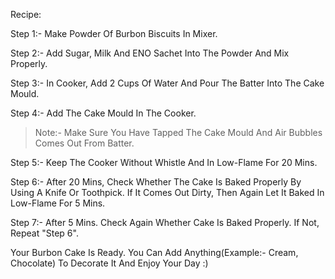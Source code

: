 Recipe:

Step 1:- Make Powder Of Burbon Biscuits In Mixer.

Step 2:- Add Sugar, Milk And ENO Sachet Into The Powder And Mix Properly.

Step 3:- In Cooker, Add 2 Cups Of Water And Pour The Batter Into The Cake Mould.

Step 4:- Add The Cake Mould In The Cooker.

> Note:- Make Sure You Have Tapped The Cake Mould And Air Bubbles Comes Out From Batter.

Step 5:- Keep The Cooker Without Whistle And In Low-Flame For 20 Mins.

Step 6:- After 20 Mins, Check Whether The Cake Is Baked Properly By Using A Knife Or Toothpick. If It Comes Out Dirty, Then Again Let It Baked In Low-Flame For 5 Mins.

Step 7:- After 5 Mins. Check Again Whether Cake Is Baked Properly. If Not, Repeat "Step 6".

Your Burbon Cake Is Ready. You Can Add Anything(Example:- Cream, Chocolate) To Decorate It And Enjoy Your Day :)
